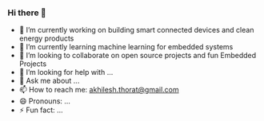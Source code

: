 ### Hi there 👋

<!--
**AkhileshThorat/AkhileshThorat** is a ✨ _special_ ✨ repository because its `README.md` (this file) appears on your GitHub profile.

Here are some ideas to get you started:
-->
- 🔭 I’m currently working on building smart connected devices and clean energy products
- 🌱 I’m currently learning machine learning for embedded systems
- 👯 I’m looking to collaborate on open source projects and fun Embedded Projects
- 🤔 I’m looking for help with ...
- 💬 Ask me about ...
- 📫 How to reach me: akhilesh.thorat@gmail.com
- 😄 Pronouns: ...
- ⚡ Fun fact: ...

